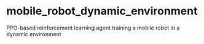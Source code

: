 # mobile_robot_dynamic_environment
PPO-based reinforcement learning agent training a mobile robot in a dynamic environment

